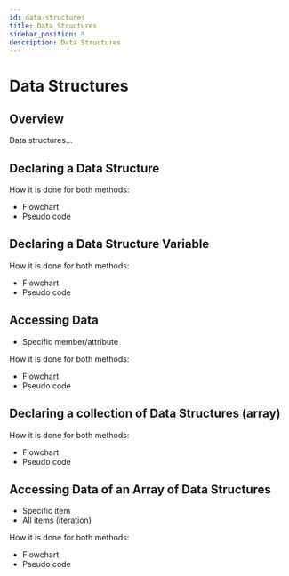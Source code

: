 ```yaml
---
id: data-structures
title: Data Structures
sidebar_position: 9
description: Data Structures
---
```


# Data Structures

## Overview

Data structures...

## Declaring a Data Structure

How it is done for both methods:

- Flowchart
- Pseudo code

## Declaring a Data Structure Variable

How it is done for both methods:

- Flowchart
- Pseudo code

## Accessing Data

- Specific member/attribute

How it is done for both methods:

- Flowchart
- Pseudo code

## Declaring a collection of Data Structures (array)

How it is done for both methods:

- Flowchart
- Pseudo code

## Accessing Data of an Array of Data Structures

- Specific item
- All items (iteration)

How it is done for both methods:

- Flowchart
- Pseudo code

